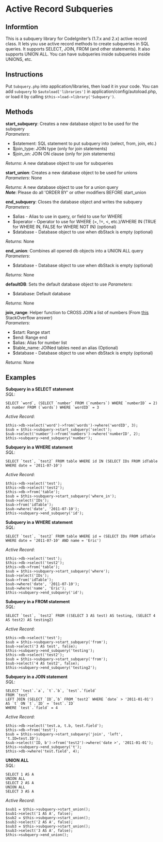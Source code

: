 Active Record Subqueries
========================

## Informtion ##

This is a subquery library for CodeIgniter’s (1.7.x and 2.x) active record class.  It lets you use active record methods to create subqueries in SQL queries.
It supports SELECT, JOIN, FROM (and other statements). It also supports UNION ALL.  You can have subqueries inside subqueries inside UNIONS, etc.

## Instructions ##

Put `Subquery.php` into application/libraries, then load it in your code.  You can add `subquery` to `$autoload['libraries']` in application/config/autoload.php, or load it by calling `$this->load->library('Subquery')`.

## Methods ##

**start_subquery**: Creates a new database object to be used for the subquery  
*Parameters*:

 - $statement: SQL statement to put subquery into (select, from, join, etc.)
 - $join_type: JOIN type (only for join statements)
 - $join_on: JOIN ON clause (only for join statements)

*Returns*: A new database object to use for subqueries

**start_union**: Creates a new database object to be used for unions  
*Parameters*: None

*Returns*: A new database object to use for a union query  
***Note***: Please do all 'ORDER BY' or other modifiers BEFORE start_union

**end_subquery**: Closes the database object and writes the subquery  
*Parameters*:

 - $alias - Alias to use in query, or field to use for WHERE
 - $operator - Operator to use for WHERE (=, !=, <, etc.)/WHERE IN (TRUE for WHERE IN, FALSE for WHERE NOT IN) (optional)
 - $database - Database object to use when dbStack is empty (optional)

*Returns*: None

**end_union**: Combines all opened db objects into a UNION ALL query  
*Parameters*:

 - $database - Database object to use when dbStack is empty (optional)

*Returns*: None

**defaultDB**: Sets the default database object to use
*Parameters*:

 - $database: Default database

*Returns*: None

**join_range**: Helper function to CROSS JOIN a list of numbers (From [this][1] StackOverflow answer)  
*Parameters*:

 - $start: Range start
 - $end: Range end
 - $alias: Alias for number list
 - $table_name: JOINed tables need an alias (Optional)
 - $database - Database object to use when dbStack is empty (optional)

*Returns*: None

## Examples ##

**Subquery in a SELECT statement**  
*SQL*:

    SELECT `word`, (SELECT `number` FROM (`numbers`) WHERE `numberID` = 2) AS number FROM (`words`) WHERE `wordID` = 3

*Active Record*:

    $this->db->select('word')->from('words')->where('wordID', 3);
    $sub = $this->subquery->start_subquery('select');
    $sub->select('number')->from('numbers')->where('numberID', 2);
    $this->subquery->end_subquery('number'); 

**Subquery in a WHERE statement**  
*SQL*:

    SELECT `test`, `test2` FROM table WHERE id IN (SELECT IDs FROM idTable WHERE date = '2011-07-10')

*Active Record*:

    $this->db->select('test');
    $this->db->select('test2');
    $this->db->from('table');
    $sub = $this->subquery->start_subquery('where_in');
    $sub->select('IDs');
    $sub->from('idTable');
    $sub->where('date', '2011-07-10');
    $this->subquery->end_subquery('id');
    
**Subquery in a WHERE statement**  
*SQL*:

    SELECT `test`, `test2` FROM table WHERE id = (SELECT IDs FROM idTable WHERE date = '2011-07-10' AND name = 'Eric')

*Active Record*:

    $this->db->select('test');
    $this->db->select('test2');
    $this->db->from('table');
    $sub = $this->subquery->start_subquery('where');
    $sub->select('IDs');
    $sub->from('idTable');
    $sub->where('date', '2011-07-10');
    $sub->where('name', 'Eric');
    $this->subquery->end_subquery('id');

**Subquery in a FROM statement**  
*SQL*:

    SELECT `test`, `test2` FROM ((SELECT 3 AS test) AS testing, (SELECT 4 AS test2) AS testing2) 

*Active Record*:

    $this->db->select('test');
    $sub = $this->subquery->start_subquery('from');
    $sub->select('3 AS test', false);
    $this->subquery->end_subquery('testing');
    $this->db->select('test2');
    $sub = $this->subquery->start_subquery('from');
    $sub->select('4 AS test2', false);
    $this->subquery->end_subquery('testing2');

**Subquery in a JOIN statement**  
*SQL*:

    SELECT `test`.`a`, `t`.`b`, `test`.`field`
    FROM `test`
    LEFT JOIN (SELECT `ID`,`b` FROM `test2` WHERE `date` > '2011-01-01') AS `t` ON `t`.`ID` = `test`.`ID`
    WHERE `test`.`field` = 4

*Active Record*:

    $this->db->select('test.a, t.b, test.field');
    $this->db->from('test');
    $sub = $this->subquery->start_subquery('join', 'left', 't.ID=test.ID');
    $sub->select('ID, b')->from('test2')->where('date >', '2011-01-01');
    $this->subquery->end_subquery('t');
    $this->db->where('test.field', 4);

**UNION ALL**  
*SQL*:

    SELECT 1 AS A
    UNION ALL
    SELECT 2 AS A
    UNION ALL
    SELECT 3 AS A

*Active Record*:

    $sub1 = $this->subquery->start_union();
    $sub1->select('1 AS A', false);
    $sub2 = $this->subquery->start_union();
    $sub2->select('2 AS A', false);
    $sub3 = $this->subquery->start_union();
    $sub3->select('3 AS A', false);
    $this->subquery->end_union();

  [1]: http://stackoverflow.com/questions/4155873/mysql-find-in-set-vs-in/4156063#4156063
